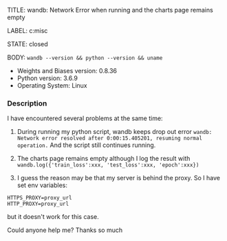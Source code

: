 TITLE:
wandb: Network Error when running and the charts page remains empty

LABEL:
c:misc

STATE:
closed

BODY:
`wandb --version && python --version && uname`

* Weights and Biases version: 0.8.36
* Python version: 3.6.9
* Operating System: Linux

### Description
I have encountered several problems at the same time:
1. During running my python script, wandb keeps drop out error
`wandb: Network error resolved after 0:00:15.405201, resuming normal operation.`
And the script still continues running.

2. The charts page remains empty although I log the result with 
`wandb.log({'train_loss':xxx, 'test_loss':xxx, 'epoch':xxx})`

3. I guess the reason may be that my server is behind the proxy.
So I have set env variables:
```
HTTPS_PROXY=proxy_url
HTTP_PROXY=proxy_url
```
but it doesn't work for this case.

Could anyone help me? Thanks so much

